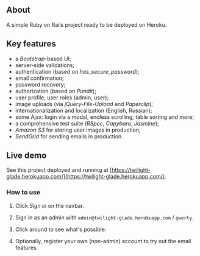 ## About

A simple Ruby on Rails project ready to be deployed on Heroku.

## Key features

- a *Bootstrap*-based UI;
- server-side validations;
- authentication (based on *has_secure_password*);
- email confirmation;
- password recovery;
- authorization (based on *Pundit*);
- user profile, user roles (admin, user);
- image uploads (via *jQuery-File-Upload* and *Paperclip*);
- internationalization and localization (English, Russian);
- some Ajax: login via a modal, endless scrolling, table sorting and more;
- a comprehensive test suite (*RSpec*, *Capybara*, *Jasmine*);
- *Amazon S3* for storing user images in production;
- *SendGrid* for sending emails in production.

## Live demo

See this project deployed and running at [https://twilight-glade.herokuapp.com/](https://twilight-glade.herokuapp.com/).

### How to use

1. Click *Sign in* on the navbar.

2. Sign in as an admin with `admin@twilight-glade.herokuapp.com` / `qwerty`.

3. Click around to see what's possible.

4. Optionally, register your own (non-admin) account to try out the email features.